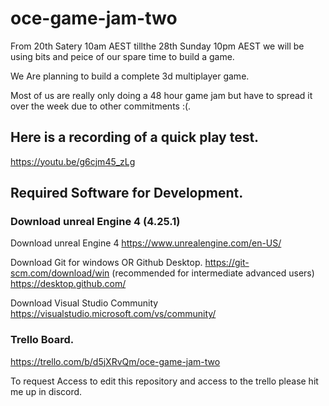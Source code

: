 # oce-game-jam-two

From 20th Satery 10am AEST tillthe 28th Sunday 10pm AEST we will be using bits and peice of our spare time to build a game.

We Are planning to build a complete 3d multiplayer game.

Most of us are really only doing a 48 hour game jam but have to spread it over the week due to other commitments :(.

## Here is a recording of a quick play test.
https://youtu.be/g6cjm45_zLg



## Required Software for Development.

### Download unreal Engine 4 (4.25.1)
Download unreal Engine 4
https://www.unrealengine.com/en-US/

Download Git for windows OR Github Desktop.
https://git-scm.com/download/win (recommended for intermediate advanced users)
https://desktop.github.com/

Download Visual Studio Community
https://visualstudio.microsoft.com/vs/community/

### Trello Board.

https://trello.com/b/d5jXRvQm/oce-game-jam-two

To request Access to edit this repository and access to the trello please hit me up in discord.
